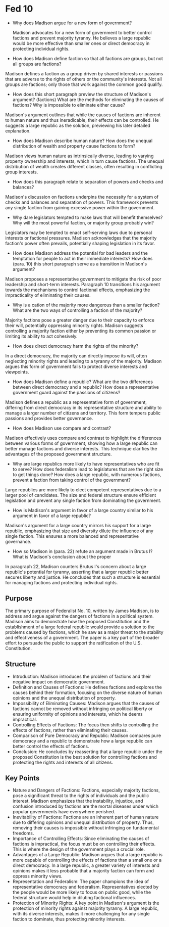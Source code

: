 # Fed 10

- Why does Madison argue for a new form of government?

    Madison advocates for a new form of government to better control factions and prevent majority tyranny. He believes a large republic would be more effective than smaller ones or direct democracy in protecting individual rights.

- How does Madison define faction so that all factions are groups, but not all groups are factions?

Madison defines a faction as a group driven by shared interests or passions that are adverse to the rights of others or the community's interests. Not all groups are factions; only those that work against the common good qualify.

- How does this short paragraph preview the structure of Madison's argument? (factions) What are the methods for eliminating the causes of factions? Why is impossible to eliminate either cause?

Madison's argument outlines that while the causes of factions are inherent to human nature and thus ineradicable, their effects can be controlled. He suggests a large republic as the solution, previewing his later detailed explanation.

- How does Madison describe human nature? How does the unequal distribution of wealth and property cause factions to form?

Madison views human nature as intrinsically diverse, leading to varying property ownership and interests, which in turn cause factions. The unequal distribution of wealth creates different classes, often resulting in conflicting group interests.

- How does this paragraph relate to separation of powers and checks and balances?

Madison's discussion on factions underpins the necessity for a system of checks and balances and separation of powers. This framework prevents any single faction from gaining excessive power within the government.

- Why dare legislators tempted to make laws that will benefit themselves? Why will the most powerful faction, or majority group probably win?

Legislators may be tempted to enact self-serving laws due to personal interests or factional pressures. Madison acknowledges that the majority faction's power often prevails, potentially shaping legislation in its favor.

- How does Madison address the potential for bad leaders and the temptation for people to act in their immediate interests? How does (para. 10) this short paragraph serve as a transition in Madison's argument?

Madison proposes a representative government to mitigate the risk of poor leadership and short-term interests. Paragraph 10 transitions his argument towards the mechanisms to control factional effects, emphasizing the impracticality of eliminating their causes.

- Why is a cation of the majority more dangerous than a smaller faction? What are the two ways of controlling a faction of the majority?

Majority factions pose a greater danger due to their capacity to enforce their will, potentially oppressing minority rights. Madison suggests controlling a majority faction either by preventing its common passion or limiting its ability to act cohesively.

- How does direct democracy harm the rights of the minority?

In a direct democracy, the majority can directly impose its will, often neglecting minority rights and leading to a tyranny of the majority. Madison argues this form of government fails to protect diverse interests and viewpoints.

- How does Madison define a republic? What are the two differences between direct democracy and a republic? How does a representative government guard against the passions of citizens?

Madison defines a republic as a representative form of government, differing from direct democracy in its representative structure and ability to manage a larger number of citizens and territory. This form tempers public passions and provides better governance.

- How does Madison use compare and contrast?

Madison effectively uses compare and contrast to highlight the differences between various forms of government, showing how a large republic can better manage factions and diverse interests. This technique clarifies the advantages of the proposed government structure.

- Why are large republics more likely to have representatives who are fit to serve? How does federalism lead to legislatures that are the right size to get things done? How does a large republic, with numerous factions, prevent a faction from taking control of the government?

Large republics are more likely to elect competent representatives due to a larger pool of candidates. The size and federal structure ensure efficient legislation and prevent any single faction from dominating the government.

- How is Madison's argument in favor of a large country similar to his argument in favor of a large republic?

Madison's argument for a large country mirrors his support for a large republic, emphasizing that size and diversity dilute the influence of any single faction. This ensures a more balanced and representative governance.

- How so Madison in (para. 22) refute an argument made in Brutus I? What is Madison's conclusion about the proper

In paragraph 22, Madison counters Brutus I's concern about a large republic's potential for tyranny, asserting that a larger republic better secures liberty and justice. He concludes that such a structure is essential for managing factions and protecting individual rights.

## Purpose

The primary purpose of Federalist No. 10, written by James Madison, is to address and argue against the dangers of factions in a political system. Madison aims to demonstrate how the proposed Constitution and the establishment of a large federal republic would provide a solution to the problems caused by factions, which he saw as a major threat to the stability and effectiveness of a government. The paper is a key part of the broader effort to persuade the public to support the ratification of the U.S. Constitution.

## Structure

- Introduction: Madison introduces the problem of factions and their negative impact on democratic government.
- Definition and Causes of Factions: He defines factions and explores the causes behind their formation, focusing on the diverse nature of human opinions and the unequal distribution of property.
- Impossibility of Eliminating Causes: Madison argues that the causes of factions cannot be removed without infringing on political liberty or ensuring uniformity of opinions and interests, which he deems impractical.
- Controlling Effects of Factions: The focus then shifts to controlling the effects of factions, rather than eliminating their causes.
- Comparison of Pure Democracy and Republic: Madison compares pure democracy and a republic to demonstrate how a large republic can better control the effects of factions.
- Conclusion: He concludes by reasserting that a large republic under the proposed Constitution is the best solution for controlling factions and protecting the rights and interests of all citizens.

## Key Points

- Nature and Dangers of Factions: Factions, especially majority factions, pose a significant threat to the rights of individuals and the public interest. Madison emphasizes that the instability, injustice, and confusion introduced by factions are the mortal diseases under which popular governments have everywhere perished.
- Inevitability of Factions: Factions are an inherent part of human nature due to differing opinions and unequal distribution of property. Thus, removing their causes is impossible without infringing on fundamental freedoms.
- Importance of Controlling Effects: Since eliminating the causes of factions is impractical, the focus must be on controlling their effects. This is where the design of the government plays a crucial role.
- Advantages of a Large Republic: Madison argues that a large republic is more capable of controlling the effects of factions than a small one or a direct democracy. In a large republic, a greater variety of interests and opinions makes it less probable that a majority faction can form and oppress minority views.
- Representation and Federalism: The paper champions the idea of representative democracy and federalism. Representatives elected by the people would be more likely to focus on public good, while the federal structure would help in diluting factional influences.
- Protection of Minority Rights: A key point in Madison's argument is the protection of minority rights against majority tyranny. A large republic, with its diverse interests, makes it more challenging for any single faction to dominate, thus protecting minority interests.